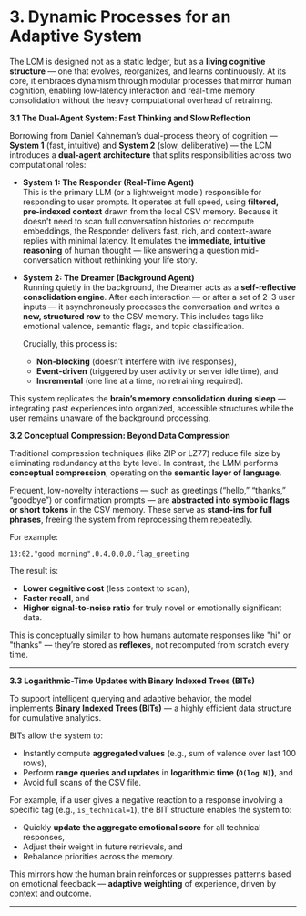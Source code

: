 # 3. Dynamic Processes for an Adaptive System

The LCM is designed not as a static ledger, but as a **living cognitive structure** — one that evolves, reorganizes, and learns continuously. At its core, it embraces dynamism through modular processes that mirror human cognition, enabling low-latency interaction and real-time memory consolidation without the heavy computational overhead of retraining.

**3.1 The Dual-Agent System: Fast Thinking and Slow Reflection**

Borrowing from Daniel Kahneman’s dual-process theory of cognition — **System 1** (fast, intuitive) and **System 2** (slow, deliberative) — the LCM introduces a **dual-agent architecture** that splits responsibilities across two computational roles:

* **System 1: The Responder (Real-Time Agent)**\
  This is the primary LLM (or a lightweight model) responsible for responding to user prompts. It operates at full speed, using **filtered, pre-indexed context** drawn from the local CSV memory. Because it doesn't need to scan full conversation histories or recompute embeddings, the Responder delivers fast, rich, and context-aware replies with minimal latency. It emulates the **immediate, intuitive reasoning** of human thought — like answering a question mid-conversation without rethinking your life story.
*   **System 2: The Dreamer (Background Agent)**\
    Running quietly in the background, the Dreamer acts as a **self-reflective consolidation engine**. After each interaction — or after a set of 2–3 user inputs — it asynchronously processes the conversation and writes a **new, structured row** to the CSV memory. This includes tags like emotional valence, semantic flags, and topic classification.

    Crucially, this process is:

    * **Non-blocking** (doesn’t interfere with live responses),
    * **Event-driven** (triggered by user activity or server idle time), and
    * **Incremental** (one line at a time, no retraining required).

This system replicates the **brain’s memory consolidation during sleep** — integrating past experiences into organized, accessible structures while the user remains unaware of the background processing.

**3.2 Conceptual Compression: Beyond Data Compression**

Traditional compression techniques (like ZIP or LZ77) reduce file size by eliminating redundancy at the byte level. In contrast, the LMM performs **conceptual compression**, operating on the **semantic layer of language**.

Frequent, low-novelty interactions — such as greetings (“hello,” “thanks,” “goodbye”) or confirmation prompts — are **abstracted into symbolic flags or short tokens** in the CSV memory. These serve as **stand-ins for full phrases**, freeing the system from reprocessing them repeatedly.

For example:

```csv
13:02,"good morning",0.4,0,0,0,flag_greeting
```

The result is:

* **Lower cognitive cost** (less context to scan),
* **Faster recall**, and
* **Higher signal-to-noise ratio** for truly novel or emotionally significant data.

This is conceptually similar to how humans automate responses like "hi" or "thanks" — they’re stored as **reflexes**, not recomputed from scratch every time.

***

**3.3 Logarithmic-Time Updates with Binary Indexed Trees (BITs)**

To support intelligent querying and adaptive behavior, the model implements **Binary Indexed Trees (BITs)** — a highly efficient data structure for cumulative analytics.

BITs allow the system to:

* Instantly compute **aggregated values** (e.g., sum of valence over last 100 rows),
* Perform **range queries and updates** in **logarithmic time (`O(log N)`)**, and
* Avoid full scans of the CSV file.

For example, if a user gives a negative reaction to a response involving a specific tag (e.g., `is_technical=1`), the BIT structure enables the system to:

* Quickly **update the aggregate emotional score** for all technical responses,
* Adjust their weight in future retrievals, and
* Rebalance priorities across the memory.

This mirrors how the human brain reinforces or suppresses patterns based on emotional feedback — **adaptive weighting** of experience, driven by context and outcome.

***
